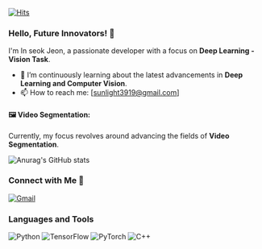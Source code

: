 [![Hits](https://hits.seeyoufarm.com/api/count/incr/badge.svg?url=https%3A%2F%2Fgithub.com%2FInSeokJub&count_bg=%23000080&title_bg=%23000080&icon=&icon_color=%23E7E7E7&title=hits&edge_flat=True)](https://hits.seeyoufarm.com)

### **Hello, Future Innovators**! 👋

I'm In seok Jeon, a passionate developer with a focus on **Deep Learning - Vision Task**.  

- 🧠 I’m continuously learning about the latest advancements in **Deep Learning and Computer Vision**.
- 📫 How to reach me: [sunlight3919@gmail.com]

#### 🖼️ **Video Segmentation**:
Currently, my focus revolves around advancing the fields of **Video Segmentation**.   

![Anurag's GitHub stats](https://github-readme-stats.vercel.app/api?username=InseokJun&show_icons=true&theme=midnight-purple)

### **Connect with Me** 🚀  
[![Gmail](https://img.shields.io/badge/gmail-001E62?style=flat-square&logo=Gmail&logoColor=white)](mailto:sunlight3919@gmail.com)

### **Languages and Tools**

![Python](https://img.shields.io/badge/Python-51aff7?style=flat-square&logo=python&logoColor=white)
![TensorFlow](https://img.shields.io/badge/TensorFlow-0052FF?style=flat-square&logo=tensorflow&logoColor=white)
![PyTorch](https://img.shields.io/badge/PyTorch-3B00B9?style=flat-square&logo=pytorch&logoColor=white)
![C++](https://img.shields.io/badge/C++-001E62?style=flat-square&logo=c%2B%2B&logoColor=white)

